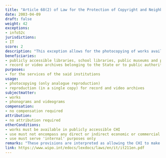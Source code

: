 ```yaml
---
title: "Article 68(2) of Law for the Protection of Copyright and Neighbouring Rights"
date: 2003-04-09 
draft: false
weight: 42
exceptions:
- info52c
jurisdictions:
- IT
score: 2
description: "This exception allows for the photocopying of works available in publicly accessible libraries or in school libraries, in public museums or in public archives for the services of the said institutions shall be permitted, if made without any direct or indirect economic or commercial advantage. Also, under art. 69(2) or the Law record or video libraries belonging to the State or to public authorities can reproduce in a single copy phonograms and videograms containing cinematographic or audiovisual works or sequences of moving images, either they be with or without sound." 
beneficiaries:
- publicly accessible libraries, school libraries, public museums and public archives
- record or video archives belonging to the State or to public authorities
purposes: 
- for the services of the said institutions
usage:
- photocopying (only analogue reproduction)
- reproduction (in a single copy) for record and video archives
subjectmatter:
- works 
- phonograms and videograms
compensation:
- no compensation required
attribution: 
- no attribution required
otherConditions: 
- works must be available in publicly accessible CHI
- use must not encompass any direct or indirect economic or commercial advantage
- use must serve 'internal' purposes only
remarks: "These provisions are interpreted as allowing the CHI to make a 'back-up copy' and not increase the number of copies available for lending."
link: https://www.wipo.int/edocs/lexdocs/laws/en/it/it211en.pdf
---
```


